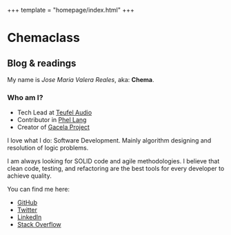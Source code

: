 +++
template = "homepage/index.html"
+++

# Chemaclass

## Blog & readings 

My name is _Jose Maria Valera Reales_, aka: **Chema**.

### Who am I?

- Tech Lead at [Teufel Audio](http://teufel.de)
- Contributor in [Phel Lang](http://phel-lang.org)
- Creator of [Gacela Project](http://gacela-project.com/)

I love what I do: Software Development. Mainly algorithm designing and resolution of logic problems.

I am always looking for SOLID code and agile methodologies. I believe that clean code, testing, and refactoring are the best tools for every developer to achieve quality.

You can find me here:

- <i class="fab fa-github"></i> [GitHub](https://github.com/Chemaclass)
- <i class="fab fa-twitter"></i> [Twitter](https://twitter.com/Chemaclass)
- <i class="fab fa-linkedin"></i> [LinkedIn](https://www.linkedin.com/in/jose-maria-valera-reales/)
- <i class="fab fa-stack-overflow"></i> [Stack Overflow](https://stackoverflow.com/users/3454593/chemaclass)
